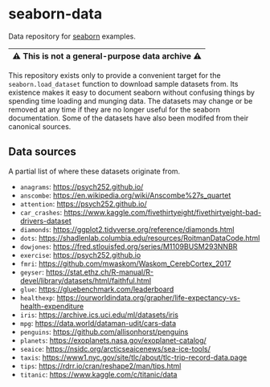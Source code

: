 seaborn-data
============

Data repository for [seaborn](http://seaborn.pydata.org/) examples.

| :warning: This is not a general-purpose data archive :warning: |
| :---: |

This repository exists only to provide a convenient target for the `seaborn.load_dataset` function to download sample datasets from. Its existence makes it easy to document seaborn without confusing things by spending time loading and munging data. The datasets may change or be removed at any time if they are no longer useful for the seaborn documentation. Some of the datasets have also been modifed from their canonical sources.

Data sources
------------

A partial list of where these datasets originate from.

- `anagrams`: https://psych252.github.io/
- `anscombe`: https://en.wikipedia.org/wiki/Anscombe%27s_quartet
- `attention`: https://psych252.github.io/
- `car_crashes`: https://www.kaggle.com/fivethirtyeight/fivethirtyeight-bad-drivers-dataset
- `diamonds`: https://ggplot2.tidyverse.org/reference/diamonds.html
- `dots`: https://shadlenlab.columbia.edu/resources/RoitmanDataCode.html
- `dowjones`: https://fred.stlouisfed.org/series/M1109BUSM293NNBR
- `exercise`: https://psych252.github.io
- `fmri`: https://github.com/mwaskom/Waskom_CerebCortex_2017
- `geyser`: https://stat.ethz.ch/R-manual/R-devel/library/datasets/html/faithful.html
- `glue`: https://gluebenchmark.com/leaderboard
- `healthexp`: https://ourworldindata.org/grapher/life-expectancy-vs-health-expenditure
- `iris`: https://archive.ics.uci.edu/ml/datasets/iris
- `mpg`: https://data.world/dataman-udit/cars-data
- `penguins`: https://github.com/allisonhorst/penguins
- `planets`: https://exoplanets.nasa.gov/exoplanet-catalog/
- `seaice`: https://nsidc.org/arcticseaicenews/sea-ice-tools/
- `taxis`:  https://www1.nyc.gov/site/tlc/about/tlc-trip-record-data.page
- `tips`: https://rdrr.io/cran/reshape2/man/tips.html
- `titanic`: https://www.kaggle.com/c/titanic/data

<!-- Enumerate the datasets in a format that seaborn.get_dataset_names expects
     See https://github.com/mwaskom/seaborn-data/issues/33 for context
     /mwaskom/seaborn-data/blob/master/anagrams.csv
     /mwaskom/seaborn-data/blob/master/anscombe.csv
     /mwaskom/seaborn-data/blob/master/attention.csv
     /mwaskom/seaborn-data/blob/master/brain_networks.csv
     /mwaskom/seaborn-data/blob/master/car_crashes.csv
     /mwaskom/seaborn-data/blob/master/diamonds.csv
     /mwaskom/seaborn-data/blob/master/dots.csv
     /mwaskom/seaborn-data/blob/master/dowjones.csv
     /mwaskom/seaborn-data/blob/master/exercise.csv
     /mwaskom/seaborn-data/blob/master/flights.csv
     /mwaskom/seaborn-data/blob/master/fmri.csv
     /mwaskom/seaborn-data/blob/master/geyser.csv
     /mwaskom/seaborn-data/blob/master/glue.csv
     /mwaskom/seaborn-data/blob/master/healthexp.csv
     /mwaskom/seaborn-data/blob/master/iris.csv
     /mwaskom/seaborn-data/blob/master/mpg.csv
     /mwaskom/seaborn-data/blob/master/penguins.csv
     /mwaskom/seaborn-data/blob/master/planets.csv
     /mwaskom/seaborn-data/blob/master/seaice.csv
     /mwaskom/seaborn-data/blob/master/taxis.csv
     /mwaskom/seaborn-data/blob/master/tips.csv
     /mwaskom/seaborn-data/blob/master/titanic.csv
-->
